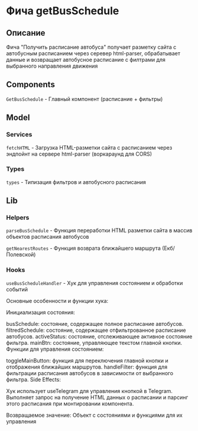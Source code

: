 # Фича getBusSchedule

## Описание

Фича "Получить расписание автобуса" получает разметку сайта с автобусным расписанием через серевер html-parser, обрабатывает данные и возвращает автобусное расписание с филтрами для выбранного направления движения

## Components

`GetBusSchedule` - Главный компонент (расписание + фильтры)

## Model

### Services

`fetchHTML` - Загрузка HTML-разметки сайта с расписанием через эндпойнт на сервере html-parser (воркараунд для CORS)

### Types

`types` - Типизация фильтров и автобусного расписания

## Lib

### Helpers

`parseBusSchedule` - Функция переработки HTML разметки сайта в массив объектов расписания автобусов

`getNearestRoutes` - Функция возврата ближайшего маршрута (Екб/Полевской)

### Hooks

`useBusScheduleHandler` - Хук для управления состоянием и обработки событий

Основные особенности и функции хука:

Инициализация состояния:

busSchedule: состояние, содержащее полное расписание автобусов.
filtredSchedule: состояние, содержащее отфильтрованное расписание автобусов.
activeStatus: состояние, отслеживающее активное состояние фильтра.
mainBtn: состояние, управляющее текстом главной кнопки.
Функции для управления состоянием:

toggleMainButton: функция для переключения главной кнопки и отображения ближайших маршрутов.
handleFilter: функция для фильтрации расписания автобусов в зависимости от выбранного фильтра.
Side Effects:

Хук использует useTelegram для управления кнопкой в Telegram.
Выполняет запрос на получение HTML данных о расписании и парсинг этого расписания при монтировании компонента.

Возвращаемое значение:
Объект с состояниями и функциями для их управления


